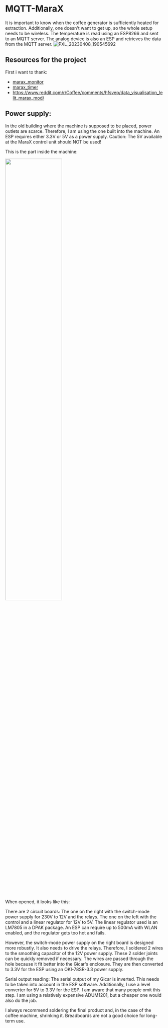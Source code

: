 # MQTT-MaraX

It is important to know when the coffee generator is sufficiently heated for extraction. Additionally, one doesn't want to get up, so the whole setup needs to be wireless. 
The temperature is read using an ESP8266 and sent to an MQTT server. The analog device is also an ESP and retrieves the data from the MQTT server.
![PXL_20230408_190545692](https://github.com/zierroff/MQTT-MaraX/assets/62383514/facb346e-c6da-4266-a8fd-34ff4da62c74)



## Resources for the project
First i want to thank: 
* [marax_monitor](https://github.com/bancbanus/marax_monitor) 
* [marax_timer](https://github.com/alexrus/marax_timer)
* https://www.reddit.com/r/Coffee/comments/hfsvep/data_visualisation_lelit_marax_mod/

## Power supply:
In the old building where the machine is supposed to be placed, power outlets are scarce. Therefore, I am using the one built into the machine.
An ESP requires either 3.3V or 5V as a power supply. Caution: The 5V available at the MaraX control unit should NOT be used!

This is the part inside the machine:

<img src="https://github.com/zierroff/MQTT-MaraX/assets/62383514/46ae73fe-fe88-4b1a-ac53-1d6c4af69dda" width="60%" >

When opened, it looks like this:

There are 2 circuit boards: The one on the right with the switch-mode power supply for 230V to 12V and the relays. The one on the left with the control and a linear regulator for 12V to 5V. The linear regulator used is an LM7805 in a DPAK package. An ESP can require up to 500mA with WLAN enabled, and the regulator gets too hot and fails.

However, the switch-mode power supply on the right board is designed more robustly. It also needs to drive the relays. Therefore, I soldered 2 wires to the smoothing capacitor of the 12V power supply. These 2 solder joints can be quickly removed if necessary. The wires are passed through the hole because it fit better into the Gicar's enclosure. They are then converted to 3.3V for the ESP using an OKI-78SR-3.3 power supply.

Serial output reading:
The serial output of my Gicar is inverted. This needs to be taken into account in the ESP software. Additionally, I use a level converter for 5V to 3.3V for the ESP. I am aware that many people omit this step. I am using a relatively expensive ADUM1201, but a cheaper one would also do the job.

I always recommend soldering the final product and, in the case of the coffee machine, shrinking it. Breadboards are not a good choice for long-term use.
